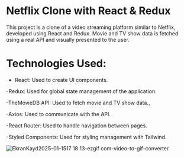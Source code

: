 # Netflix Clone with React & Redux


This project is a clone of a video streaming platform similar to Netflix, developed using React and Redux. Movie and TV show data is fetched using a real API and visually presented to the user.



# Technologies Used:

- React: Used to create UI components.
  
-Redux: Used for global state management of the application.

-TheMovieDB API: Used to fetch movie and TV show data.,

-Axios: Used to communicate with the API. 

-React Router: Used to handle navigation between pages.

-Styled Components: Used for styling management with Tailwind.



![EkranKayd2025-01-1517 18 13-ezgif com-video-to-gif-converter](https://github.com/user-attachments/assets/7f2c7fa5-fc01-45ad-b067-00e863a22a27)

